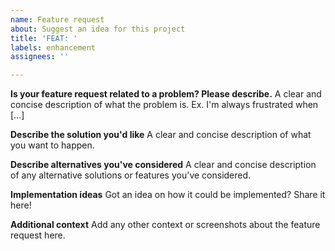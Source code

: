 ```yaml
---
name: Feature request
about: Suggest an idea for this project
title: 'FEAT: '
labels: enhancement
assignees: ''

---
```


**Is your feature request related to a problem? Please describe.**
A clear and concise description of what the problem is. Ex. I'm always frustrated when [...]

**Describe the solution you'd like**
A clear and concise description of what you want to happen.

**Describe alternatives you've considered**
A clear and concise description of any alternative solutions or features you've considered.

**Implementation ideas**
Got an idea on how it could be implemented? Share it here!

**Additional context**
Add any other context or screenshots about the feature request here.
